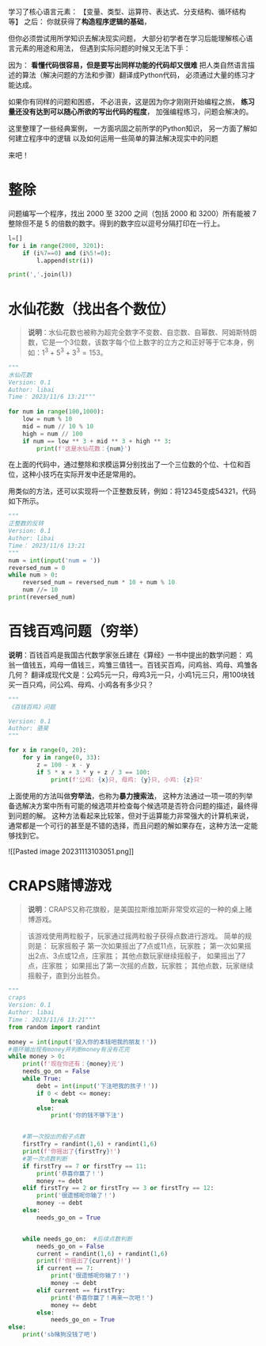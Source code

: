 学习了核心语言元素：
【变量、类型、运算符、表达式、分支结构、循环结构等】
之后：
你就获得了**构造程序逻辑的基础**，

但你必须尝试用所学知识去解决现实问题，
大部分初学者在学习后能理解核心语言元素的用途和用法，
但遇到实际问题的时候又无法下手：

因为：
**看懂代码很容易，但是要写出同样功能的代码却又很难**
把人类自然语言描述的算法（解决问题的方法和步骤）翻译成Python代码，
必须通过大量的练习才能达成。

如果你有同样的问题和困惑，
不必沮丧，这是因为你才刚刚开始编程之旅，
**练习量还没有达到可以随心所欲的写出代码的程度**，
加强编程练习，问题会解决的。

这里整理了一些经典案例，
一方面巩固之前所学的Python知识，
另一方面了解如何建立程序中的逻辑
以及如何运用一些简单的算法解决现实中的问题

来吧！


# 整除
问题编写一个程序，找出 2000 至 3200 之间（包括 2000 和 3200）所有能被 7 整除但不是 5 的倍数的数字。得到的数字应以逗号分隔打印在一行上。

```python
l=[]
for i in range(2000, 3201):
    if (i%7==0) and (i%5!=0):
        l.append(str(i))

print(','.join(l))
```



# 水仙花数（找出各个数位）
> **说明**：水仙花数也被称为超完全数字不变数、自恋数、自幂数、阿姆斯特朗数，它是一个3位数，该数字每个位上数字的立方之和正好等于它本身，例如：$1^3 + 5^3+ 3^3=153$。

```python
"""  
水仙花数  
Version: 0.1  
Author: libai  
Time： 2023/11/6 13:21"""  
  
for num in range(100,1000):  
    low = num % 10  
    mid = num // 10 % 10  
    high = num // 100  
    if num == low ** 3 + mid ** 3 + high ** 3:  
        print(f'这是水仙花数：{num}')
```
在上面的代码中，通过整除和求模运算分别找出了一个三位数的个位、十位和百位，这种小技巧在实际开发中还是常用的。

用类似的方法，还可以实现将一个正整数反转，例如：将12345变成54321，代码如下所示。
```python
"""
正整数的反转
Version: 0.1  
Author: libai  
Time： 2023/11/6 13:21
"""
num = int(input('num = '))
reversed_num = 0
while num > 0:
    reversed_num = reversed_num * 10 + num % 10
    num //= 10
print(reversed_num)
```

# 百钱百鸡问题（穷举）
**说明**：百钱百鸡是我国古代数学家张丘建在《算经》一书中提出的数学问题：
鸡翁一值钱五，鸡母一值钱三，鸡雏三值钱一。百钱买百鸡，问鸡翁、鸡母、鸡雏各几何？
翻译成现代文是：公鸡5元一只，母鸡3元一只，小鸡1元三只，用100块钱买一百只鸡，问公鸡、母鸡、小鸡各有多少只？

```python
"""
《百钱百鸡》问题

Version: 0.1
Author: 骆昊
"""

for x in range(0, 20):
    for y in range(0, 33):
        z = 100 - x - y
        if 5 * x + 3 * y + z / 3 == 100:
            print(f'公鸡: {x}只, 母鸡: {y}只, 小鸡: {z}只' 
```

上面使用的方法叫做**穷举法**，也称为**暴力搜索法**，
这种方法通过一项一项的列举备选解决方案中所有可能的候选项并检查每个候选项是否符合问题的描述，最终得到问题的解。
这种方法看起来比较笨，但对于运算能力非常强大的计算机来说，通常都是一个可行的甚至是不错的选择，而且问题的解如果存在，这种方法一定能够找到它。

![[Pasted image 20231113103051.png]]

# CRAPS赌博游戏
>**说明**：CRAPS又称花旗骰，是美国拉斯维加斯非常受欢迎的一种的桌上赌博游戏。

>该游戏使用两粒骰子，玩家通过摇两粒骰子获得点数进行游戏。
>简单的规则是：
>玩家摇骰子
>第一次如果摇出了7点或11点，玩家胜；
>第一次如果摇出2点、3点或12点，庄家胜；
>其他点数玩家继续摇骰子，
>如果摇出了7点，庄家胜；
>如果摇出了第一次摇的点数，玩家胜；
>其他点数，玩家继续摇骰子，直到分出胜负。

```python
"""  
craps  
Version: 0.1  
Author: libai  
Time： 2023/11/6 13:21"""  
from random import randint  
  
money = int(input('投入你的本钱吧我的朋友！'))  
#循环输出现有money并判断money有没有花完  
while money > 0:  
    print(f'现在你还有：{money}元')  
    needs_go_on = False  
    while True:  
        debt = int(input('下注吧我的孩子！'))  
        if 0 < debt <= money:  
            break  
        else:  
            print('你的钱不够下注')  


    #第一次投出的骰子点数  
    firstTry = randint(1,6) + randint(1,6)  
    print(f'你摇出了{firstTry}!')  
    #第一次点数判断  
    if firstTry == 7 or firstTry == 11:  
        print('恭喜你赢了！')  
        money += debt  
    elif firstTry == 2 or firstTry == 3 or firstTry == 12:  
        print('很遗憾呢你输了！')  
        money -= debt  
    else:  
        needs_go_on = True  


    while needs_go_on:  #后续点数判断
        needs_go_on = False  
        current = randint(1,6) + randint(1,6)  
        print(f'你摇出了{current}!')  
        if current == 7:  
            print('很遗憾呢你输了！')  
            money -= debt  
        elif current == firstTry:  
            print('恭喜你赢了！再来一次吧！')  
            money += debt  
        else:  
            needs_go_on = True  
else:  
    print('sb赌狗没钱了吧')
```























